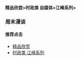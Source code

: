 #### 精品欣尝>时政类 自媒体>江峰系列>
### 周末漫谈




#### 推荐点击
- [精品欣赏](https://summer200.github.io/content/main)
- [时政类 江峰系列](https://summer200.github.io/content/JiangFeng/JiangFeng01)


